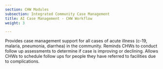 ```yaml
---
section: CHW Modules
subsection: Integrated Community Case Management
title: AI Case Management - CHW Workflow
weight: 3

---
```

Provides case management support for all cases of acute illness (c-19, malaria, pneumonia, diarrhea) in the community. Reminds CHWs to conduct follow up assessments to determine if case is improving or declining. Allows CHWs to schedule follow ups for people they have referred to facilities due to complications.